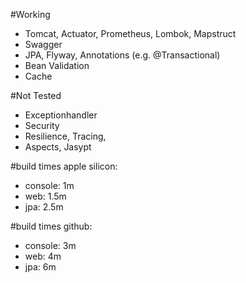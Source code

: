 #Working
- Tomcat, Actuator, Prometheus, Lombok, Mapstruct
- Swagger  
- JPA, Flyway, Annotations (e.g. @Transactional)
- Bean Validation
- Cache

#Not Tested
- Exceptionhandler
- Security
- Resilience, Tracing, 
- Aspects, Jasypt

#build times apple silicon:
- console: 1m
- web: 1.5m
- jpa: 2.5m

#build times github:
- console: 3m
- web: 4m
- jpa: 6m
